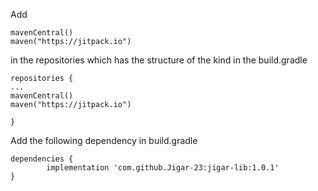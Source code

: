 Add 

    mavenCentral()
    maven("https://jitpack.io")

in the repositories which has the structure of the kind in the build.gradle

    repositories {
    ...
    mavenCentral()
    maven("https://jitpack.io")
    
    }
Add the following dependency in build.gradle

    dependencies {
	        implementation 'com.github.Jigar-23:jigar-lib:1.0.1'
	}






